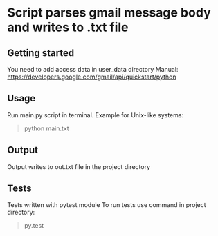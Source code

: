 # Script parses gmail message body and writes to .txt file

## Getting started
You need to add access data in user_data directory
Manual: https://developers.google.com/gmail/api/quickstart/python

## Usage
Run main.py script in terminal.
Example for Unix-like systems:
> python main.txt

## Output
Output writes to out.txt file in the project directory

## Tests
Tests written with pytest module
To run tests use command in project directory:
> py.test
